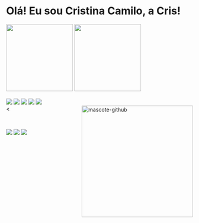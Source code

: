 # Olá! Eu sou Cristina Camilo, a Cris!

<div>
  <img height="180em" src="https://github-readme-stats.vercel.app/api?username=cristinacamilolima&show_icons=true&theme=outrun"/>
  <img height="180em" src="https://github-readme-stats.vercel.app/api/top-langs/?username=cristinacamilolima&amp;layout=compact&amp;langs_count=7&amp;theme=outrun" style="max-width: 100%;">
</div>

<div style="display: inline_block"><br>
  <img src="https://img.shields.io/badge/HTML-239120?style=for-the-badge&logo=html5&logoColor=white"/>
  <img src="https://img.shields.io/badge/JavaScript-F7DF1E?style=for-the-badge&logo=javascript&logoColor=black"/>
  <img src="https://img.shields.io/badge/React-20232A?style=for-the-badge&logo=react&logoColor=61DAFB"/>
  <img src="https://img.shields.io/badge/Node.js-43853D?style=for-the-badge&logo=node.js&logoColor=white"/>
  <img src="https://img.shields.io/badge/CSS-239120?&style=for-the-badge&logo=css3&logoColor=white"/>
</div>
<
  <img align="right" alt= "mascote-github" height= "300em" src="https://octodex.github.com/images/motherhubbertocat.png"/>


<div style="display: inline_block"><br>
  <h2 dir="auto"></h2>
  <a href="mailto:cristinacamilo.lima@gmail.com"><img src="https://img.shields.io/badge/Gmail-D14836?style=for-the-badge&logo=gmail&logoColor=white"/></a>
  <a href="https://discord.gg/tZTb25Xk"><img src="https://img.shields.io/badge/Discord-7289DA?style=for-the-badge&logo=discord&logoColor=white"/></a>
  <a href="https://www.linkedin.com/in/cristina-camilo/"><img src="https://img.shields.io/badge/LinkedIn-0077B5?style=for-the-badge&logo=linkedin&logoColor=white"/></a>
</div>

